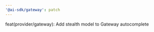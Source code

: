 ```yaml
---
'@ai-sdk/gateway': patch
---
```


feat(provider/gateway): Add stealth model to Gateway autocomplete

